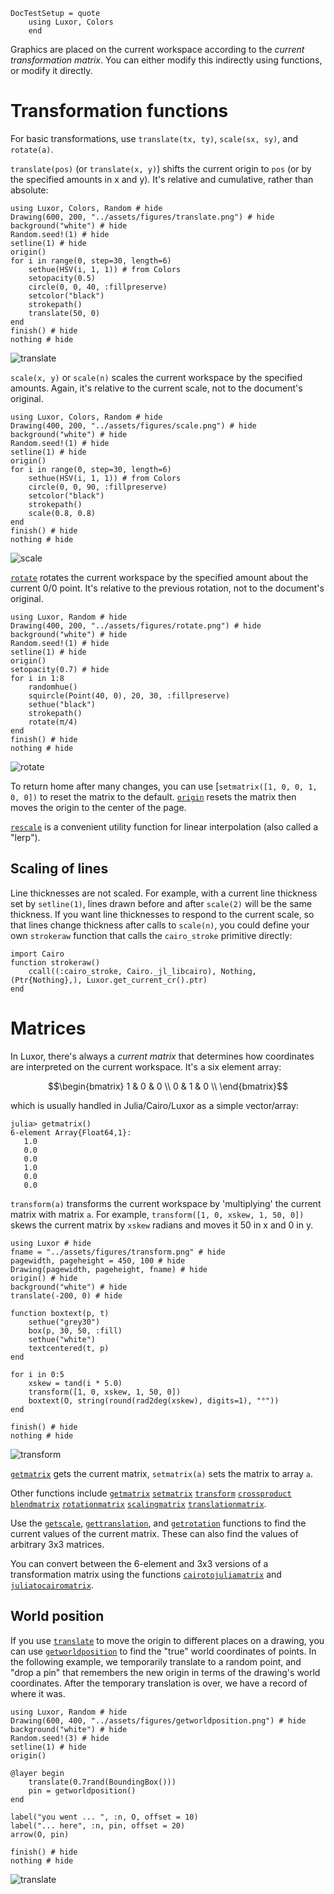 ```@meta
DocTestSetup = quote
    using Luxor, Colors
    end
```

Graphics are placed on the current workspace according to the *current transformation matrix*. You can either modify this indirectly using functions, or modify it directly.

# Transformation functions

For basic transformations, use `translate(tx, ty)`, `scale(sx, sy)`, and `rotate(a)`.

`translate(pos)` (or `translate(x, y)`) shifts the current origin to `pos` (or by the specified amounts in x and y). It's relative and cumulative, rather than absolute:

```@example
using Luxor, Colors, Random # hide
Drawing(600, 200, "../assets/figures/translate.png") # hide
background("white") # hide
Random.seed!(1) # hide
setline(1) # hide
origin()
for i in range(0, step=30, length=6)
    sethue(HSV(i, 1, 1)) # from Colors
    setopacity(0.5)
    circle(0, 0, 40, :fillpreserve)
    setcolor("black")
    strokepath()
    translate(50, 0)
end
finish() # hide
nothing # hide
```

![translate](../assets/figures/translate.png)

`scale(x, y)` or `scale(n)` scales the current workspace by the specified amounts. Again, it's relative to the current scale, not to the document's original.

```@example
using Luxor, Colors, Random # hide
Drawing(400, 200, "../assets/figures/scale.png") # hide
background("white") # hide
Random.seed!(1) # hide
setline(1) # hide
origin()
for i in range(0, step=30, length=6)
    sethue(HSV(i, 1, 1)) # from Colors
    circle(0, 0, 90, :fillpreserve)
    setcolor("black")
    strokepath()
    scale(0.8, 0.8)
end
finish() # hide
nothing # hide
```

![scale](../assets/figures/scale.png)

[`rotate`](@ref) rotates the current workspace by the specified amount about the current 0/0 point. It's relative to the previous rotation, not to the document's original.

```@example
using Luxor, Random # hide
Drawing(400, 200, "../assets/figures/rotate.png") # hide
background("white") # hide
Random.seed!(1) # hide
setline(1) # hide
origin()
setopacity(0.7) # hide
for i in 1:8
    randomhue()
    squircle(Point(40, 0), 20, 30, :fillpreserve)
    sethue("black")
    strokepath()
    rotate(π/4)
end
finish() # hide
nothing # hide
```

![rotate](../assets/figures/rotate.png)

To return home after many changes, you can use [`setmatrix([1, 0, 0, 1, 0, 0])` to reset the matrix to the default. [`origin`](@ref) resets the matrix then moves the origin to the center of the page.

[`rescale`](@ref) is a convenient utility function for linear interpolation (also called a "lerp").

## Scaling of lines

Line thicknesses are not scaled. For example, with a current line thickness set by `setline(1)`, lines drawn before and after `scale(2)` will be the same thickness. If you want line thicknesses to respond to the current scale, so that lines change thickness after calls to `scale(n)`, you could define your own `strokeraw` function that calls the `cairo_stroke` primitive directly:

```
import Cairo
function strokeraw()
    ccall((:cairo_stroke, Cairo._jl_libcairo), Nothing, (Ptr{Nothing},), Luxor.get_current_cr().ptr)
end
```

# Matrices

In Luxor, there's always a *current matrix* that determines how coordinates are interpreted on the current workspace. It's a six element array:

```math
\begin{bmatrix}
1 & 0 & 0 \\
0 & 1 & 0 \\
\end{bmatrix}
```

which is usually handled in Julia/Cairo/Luxor as a simple vector/array:

```
julia> getmatrix()
6-element Array{Float64,1}:
   1.0
   0.0
   0.0
   1.0
   0.0
   0.0
```

`transform(a)` transforms the current workspace by 'multiplying' the current matrix with matrix `a`. For example, `transform([1, 0, xskew, 1, 50, 0])` skews the current matrix by `xskew` radians and moves it 50 in x and 0 in y.

```@example
using Luxor # hide
fname = "../assets/figures/transform.png" # hide
pagewidth, pageheight = 450, 100 # hide
Drawing(pagewidth, pageheight, fname) # hide
origin() # hide
background("white") # hide
translate(-200, 0) # hide

function boxtext(p, t)
    sethue("grey30")
    box(p, 30, 50, :fill)
    sethue("white")
    textcentered(t, p)
end

for i in 0:5
    xskew = tand(i * 5.0)
    transform([1, 0, xskew, 1, 50, 0])
    boxtext(O, string(round(rad2deg(xskew), digits=1), "°"))
end

finish() # hide
nothing # hide
```

![transform](../assets/figures/transform.png)

[`getmatrix`](@ref) gets the current matrix, `setmatrix(a)` sets the matrix to array `a`.

Other functions include [`getmatrix`](@ref)
[`setmatrix`](@ref) [`transform`](@ref) [`crossproduct`](@ref) [`blendmatrix`](@ref) [`rotationmatrix`](@ref) [`scalingmatrix`](@ref) [`translationmatrix`](@ref).

Use the [`getscale`](@ref), [`gettranslation`](@ref), and [`getrotation`](@ref) functions to find the current values of the current matrix. These can also find the values of arbitrary 3x3 matrices.

You can convert between the 6-element and 3x3 versions of a transformation matrix using the functions [`cairotojuliamatrix`](@ref)
and [`juliatocairomatrix`](@ref).

## World position

If you use [`translate`](@ref) to move the origin to different places on a drawing, you can use [`getworldposition`](@ref) to find the "true" world coordinates of points. In the following example, we temporarily translate to a random point, and "drop a pin" that remembers the new origin in terms of the drawing's world coordinates. After the temporary translation is over, we have a record of where it was.

```@example
using Luxor, Random # hide
Drawing(600, 400, "../assets/figures/getworldposition.png") # hide
background("white") # hide
Random.seed!(3) # hide
setline(1) # hide
origin()

@layer begin
    translate(0.7rand(BoundingBox()))
    pin = getworldposition()
end

label("you went ... ", :n, O, offset = 10)
label("... here", :n, pin, offset = 20)
arrow(O, pin)

finish() # hide
nothing # hide
```

![translate](../assets/figures/getworldposition.png)
